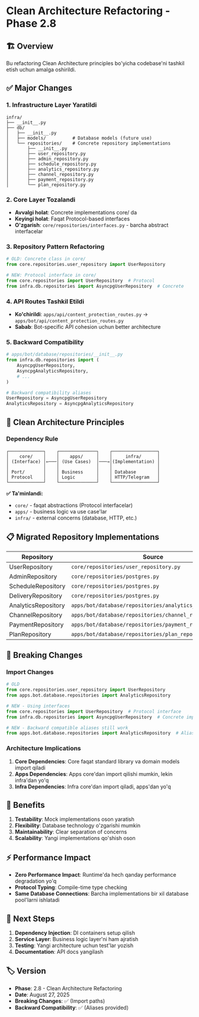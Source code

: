# Clean Architecture Refactoring - Phase 2.8

## 🏗️ Overview
Bu refactoring Clean Architecture principles bo'yicha codebase'ni tashkil etish uchun amalga oshirildi.

## ✅ Major Changes

### 1. Infrastructure Layer Yaratildi
```
infra/
├── __init__.py
├── db/
│   ├── __init__.py
│   ├── models/          # Database models (future use)
│   └── repositories/    # Concrete repository implementations
│       ├── __init__.py
│       ├── user_repository.py
│       ├── admin_repository.py
│       ├── schedule_repository.py
│       ├── analytics_repository.py
│       ├── channel_repository.py
│       ├── payment_repository.py
│       └── plan_repository.py
```

### 2. Core Layer Tozalandi
- **Avvalgi holat**: Concrete implementations core/ da
- **Keyingi holat**: Faqat Protocol-based interfaces
- **O'zgarish**: `core/repositories/interfaces.py` - barcha abstract interfacelar

### 3. Repository Pattern Refactoring
```python
# OLD: Concrete class in core/
from core.repositories.user_repository import UserRepository

# NEW: Protocol interface in core/
from core.repositories import UserRepository  # Protocol
from infra.db.repositories import AsyncpgUserRepository  # Concrete
```

### 4. API Routes Tashkil Etildi
- **Ko'chirildi**: `apps/api/content_protection_routes.py` → `apps/bot/api/content_protection_routes.py`
- **Sabab**: Bot-specific API cohesion uchun better architecture

### 5. Backward Compatibility
```python
# apps/bot/database/repositories/__init__.py
from infra.db.repositories import (
    AsyncpgUserRepository,
    AsyncpgAnalyticsRepository,
    # ...
)

# Backward compatibility aliases
UserRepository = AsyncpgUserRepository
AnalyticsRepository = AsyncpgAnalyticsRepository
```

## 🎯 Clean Architecture Principles

### Dependency Rule
```
┌─────────────┐    ┌──────────────┐    ┌─────────────────┐
│    core/    │    │    apps/     │    │     infra/      │
│ (Interface) │←───│ (Use Cases)  │───→│(Implementation) │
│             │    │              │    │                 │
│ Port/       │    │ Business     │    │ Database        │
│ Protocol    │    │ Logic        │    │ HTTP/Telegram   │
└─────────────┘    └──────────────┘    └─────────────────┘
```

**✅ Ta'minlandi:**
- `core/` - faqat abstractions (Protocol interfacelar)  
- `apps/` - business logic va use case'lar
- `infra/` - external concerns (database, HTTP, etc.)

## 📋 Migrated Repository Implementations

| Repository | Source | Target | Status |
|------------|--------|--------|---------|
| UserRepository | `core/repositories/user_repository.py` | `infra/db/repositories/user_repository.py` | ✅ |
| AdminRepository | `core/repositories/postgres.py` | `infra/db/repositories/admin_repository.py` | ✅ |
| ScheduleRepository | `core/repositories/postgres.py` | `infra/db/repositories/schedule_repository.py` | ✅ |
| DeliveryRepository | `core/repositories/postgres.py` | `infra/db/repositories/schedule_repository.py` | ✅ |
| AnalyticsRepository | `apps/bot/database/repositories/analytics_repository.py` | `infra/db/repositories/analytics_repository.py` | ✅ |
| ChannelRepository | `apps/bot/database/repositories/channel_repository.py` | `infra/db/repositories/channel_repository.py` | ✅ |
| PaymentRepository | `apps/bot/database/repositories/payment_repository.py` | `infra/db/repositories/payment_repository.py` | ✅ |
| PlanRepository | `apps/bot/database/repositories/plan_repository.py` | `infra/db/repositories/plan_repository.py` | ✅ |

## 🔄 Breaking Changes

### Import Changes
```python
# OLD
from core.repositories.user_repository import UserRepository
from apps.bot.database.repositories import AnalyticsRepository

# NEW - Using interfaces
from core.repositories import UserRepository  # Protocol interface  
from infra.db.repositories import AsyncpgUserRepository  # Concrete impl

# NEW - Backward compatible aliases still work
from apps.bot.database.repositories import AnalyticsRepository  # Alias to AsyncpgAnalyticsRepository
```

### Architecture Implications
1. **Core Dependencies**: Core faqat standard library va domain models import qiladi
2. **Apps Dependencies**: Apps core'dan import qilishi mumkin, lekin infra'dan yo'q
3. **Infra Dependencies**: Infra core'dan import qiladi, apps'dan yo'q

## 🚀 Benefits

1. **Testability**: Mock implementations oson yaratish
2. **Flexibility**: Database technology o'zgarishi mumkin
3. **Maintainability**: Clear separation of concerns
4. **Scalability**: Yangi implementations qo'shish oson

## ⚡ Performance Impact

- **Zero Performance Impact**: Runtime'da hech qanday performance degradation yo'q
- **Protocol Typing**: Compile-time type checking
- **Same Database Connections**: Barcha implementations bir xil database pool'larni ishlatadi

## 🔧 Next Steps

1. **Dependency Injection**: DI containers setup qilish
2. **Service Layer**: Business logic layer'ni ham ajratish  
3. **Testing**: Yangi architecture uchun test'lar yozish
4. **Documentation**: API docs yangilash

## 🏷️ Version
- **Phase**: 2.8 - Clean Architecture Refactoring
- **Date**: August 27, 2025
- **Breaking Changes**: ✅ (Import paths)
- **Backward Compatibility**: ✅ (Aliases provided)
